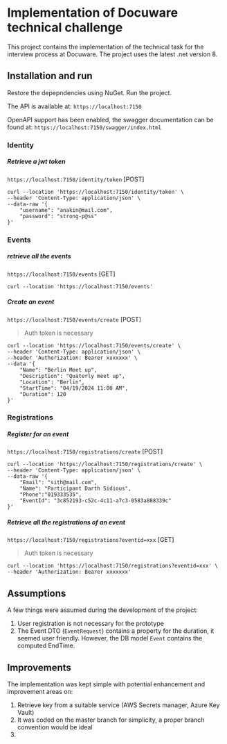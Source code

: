 # Implementation of Docuware technical challenge

This project contains the implementation of the technical task for the interview process at Docuware.
The project uses the latest .net version 8.

## Installation and run

Restore the depepndencies using NuGet. Run the project.

The API is available at:
`https://localhost:7150`

OpenAPI support has been enabled, the swagger documentation can be found at: `https://localhost:7150/swagger/index.html`

### Identity
##### Retrieve a jwt token
`https://localhost:7150/identity/token` [POST]
```
curl --location 'https://localhost:7150/identity/token' \
--header 'Content-Type: application/json' \
--data-raw '{
    "username": "anakin@mail.com",
    "password": "strong-p@ss"
}'
```
### Events
##### retrieve all the events
`https://localhost:7150/events` [GET]
```
curl --location 'https://localhost:7150/events'
```
##### Create an event
`https://localhost:7150/events/create` [POST]
> Auth token is necessary
```
curl --location 'https://localhost:7150/events/create' \
--header 'Content-Type: application/json' \
--header 'Authorization: Bearer xxxxxxx' \
--data '{
    "Name": "Berlin Meet up",
    "Description": "Quaterly meet up",
    "Location": "Berlin",
    "StartTime": "04/19/2024 11:00 AM",
    "Duration": 120
}'
```
### Registrations
##### Register for an event
`https://localhost:7150/registrations/create` [POST]
```
curl --location 'https://localhost:7150/registrations/create' \
--header 'Content-Type: application/json' \
--data-raw '{
    "Email": "sith@mail.com",
    "Name": "Participant Darth Sidious",
    "Phone":"019333535",
    "EventId": "3c852193-c52c-4c11-a7c3-0583a888339c"
}'
```
##### Retrieve all the registrations of an event
`https://localhost:7150/registrations?eventid=xxx` [GET]
> Auth token is necessary
```
curl --location 'https://localhost:7150/registrations?eventid=xxx' \
--header 'Authorization: Bearer xxxxxxx'
```

## Assumptions
A few things were assumed during the development of the project:
1. User registration is not necessary for the prototype
2. The Event DTO (`EventRequest`) contains a property for the duration, it seemed user friendly. However, the DB model `Event` contains the computed EndTime.

## Improvements
The implementation was kept simple with potential enhancement and improvement areas on:
1. Retrieve key from a suitable service (AWS Secrets manager, Azure Key Vault)
2. It was coded on the master branch for simplicity, a proper branch convention would be ideal
3. 
